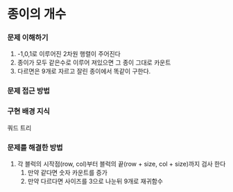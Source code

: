 # 종이의 개수

### 문제 이해하기
1. -1,0,1로 이루어진 2차원 행렬이 주어진다
2. 종이가 모두 같은수로 이루어 져있으면 그 종이 그대로 카운트
3. 다르면은 9개로 자르고 잘린 종이에서 똑같이 구한다.
### 문제 접근 방법

### 구현 배경 지식
쿼드 트리
### 문제를 해결한 방법
1. 각 블럭의 시작점(row, col)부터 블럭의 끝(row + size, col + size)까지 검사 한다
   1. 만약 같다면 숫자 카운트를 증가
   2. 만약 다르다면 사이즈를 3으로 나눈뒤 9개로 재귀함수